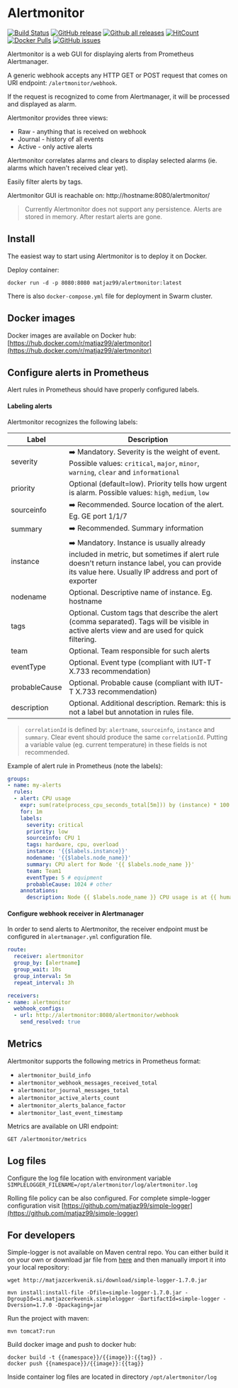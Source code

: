 # Alertmonitor

[![Build Status](https://semaphoreci.com/api/v1/matjaz99/alertmonitor/branches/master/shields_badge.svg)](https://semaphoreci.com/matjaz99/alertmonitor)
[![GitHub release](https://img.shields.io/github/release/matjaz99/alertmonitor.svg)](https://GitHub.com/matjaz99/alertmonitor/releases/)
[![Github all releases](https://img.shields.io/github/downloads/matjaz99/alertmonitor/total.svg)](https://GitHub.com/matjaz99/alertmonitor/releases/)
[![HitCount](http://hits.dwyl.io/matjaz99/alertmonitor.svg)](http://hits.dwyl.io/matjaz99/alertmonitor)
[![Docker Pulls](https://img.shields.io/docker/pulls/matjaz99/alertmonitor.svg)](https://hub.docker.com/r/matjaz99/alertmonitor)
[![GitHub issues](https://img.shields.io/github/issues/matjaz99/alertmonitor.svg)](https://GitHub.com/matjaz99/alertmonitor/issues/)

Alertmonitor is a web GUI for displaying alerts from Prometheus Alertmanager.

A generic webhook accepts any HTTP GET or POST request that comes on URI endpoint: `/alertmonitor/webhook`.

If the request is recognized to come from Alertmanager, it will be processed and displayed as alarm.

Alertmonitor provides three views:
- Raw - anything that is received on webhook
- Journal - history of all events
- Active - only active alerts

Alertmonitor correlates alarms and clears to display selected alarms (ie. alarms which haven't received clear yet).

Easily filter alerts by tags.

Alertmonitor GUI is reachable on: http://hostname:8080/alertmonitor/

> Currently Alertmonitor does not support any persistence. Alerts are stored in memory. After restart alerts are gone.

## Install

The easiest way to start using Alertmonitor is to deploy it on Docker.

Deploy container:

```
docker run -d -p 8080:8080 matjaz99/alertmonitor:latest
```

There is also `docker-compose.yml` file for deployment in Swarm cluster.

## Docker images

Docker images are available on Docker hub: [https://hub.docker.com/r/matjaz99/alertmonitor](https://hub.docker.com/r/matjaz99/alertmonitor)

## Configure alerts in Prometheus

Alert rules in Prometheus should have properly configured labels.

#### Labeling alerts

Alertmonitor recognizes the following labels:

| Label       |      Description        |
|-------------|-------------------------|
| severity    | :arrow_right: Mandatory. Severity is the weight of event. Possible values: `critical`, `major`, `minor`, `warning`, `clear` and `informational` |
| priority    | Optional (default=low). Priority tells how urgent is alarm. Possible values: `high`, `medium`, `low` |
| sourceinfo  | :arrow_right: Recommended. Source location of the alert. Eg. GE port 1/1/7 |
| summary     | :arrow_right: Recommended. Summary information |
| instance    | :arrow_right: Mandatory. Instance is usually already included in metric, but sometimes if alert rule doesn't return instance label, you can provide its value here. Usually IP address and port of exporter |
| nodename    | Optional. Descriptive name of instance. Eg. hostname |
| tags        | Optional. Custom tags that describe the alert (comma separated). Tags will be visible in active alerts view and are used for quick filtering. |
| team        | Optional. Team responsible for such alerts |
| eventType   | Optional. Event type (compliant with IUT-T X.733 recommendation) |
| probableCause | Optional. Probable cause (compliant with IUT-T X.733 recommendation) |
| description | Optional. Additional description. Remark: this is not a label but annotation in rules file. |

> `correlationId` is defined by: `alertname`, `sourceinfo`, `instance` and `summary`. Clear event should produce the same `correlationId`. Putting a variable value (eg. current temperature) in these fields is not recommended.

Example of alert rule in Prometheus (note the labels):

```yaml
groups:
- name: my-alerts
  rules:
  - alert: CPU usage
    expr: sum(rate(process_cpu_seconds_total[5m])) by (instance) * 100 > 80
    for: 1m
    labels:
      severity: critical
      priority: low
      sourceinfo: CPU 1
      tags: hardware, cpu, overload
      instance: '{{$labels.instance}}'
      nodename: '{{$labels.node_name}}'
      summary: CPU alert for Node '{{ $labels.node_name }}'
      team: Team1
      eventType: 5 # equipment
      probableCause: 1024 # other
    annotations:
      description: Node {{ $labels.node_name }} CPU usage is at {{ humanize $value}}%.
```


#### Configure webhook receiver in Alertmanager

In order to send alerts to Alertmonitor, the receiver endpoint must be configured in `alertmanager.yml` configuration file.

```yaml
route:
  receiver: alertmonitor
  group_by: [alertname]
  group_wait: 10s
  group_interval: 5m
  repeat_interval: 3h

receivers:
- name: alertmonitor
  webhook_configs:
  - url: http://alertmonitor:8080/alertmonitor/webhook
    send_resolved: true
```

## Metrics

Alertmonitor supports the following metrics in Prometheus format:
- `alertmonitor_build_info`
- `alertmonitor_webhook_messages_received_total`
- `alertmonitor_journal_messages_total`
- `alertmonitor_active_alerts_count`
- `alertmonitor_alerts_balance_factor`
- `alertmonitor_last_event_timestamp`

Metrics are available on URI endpoint:

```
GET /alertmonitor/metrics
```

## Log files

Configure the log file location with environment variable `SIMPLELOGGER_FILENAME=/opt/alertmonitor/log/alertmonitor.log`

Rolling file policy can be also configured. For complete simple-logger configuration visit [https://github.com/matjaz99/simple-logger](https://github.com/matjaz99/simple-logger)

## For developers

Simple-logger is not available on Maven central repo. You can either build it on your own 
or download jar file from [here](http://matjazcerkvenik.si/download/simple-logger-1.6.4.jar) 
and then manually import it into your local repository:

```
wget http://matjazcerkvenik.si/download/simple-logger-1.7.0.jar

mvn install:install-file -Dfile=simple-logger-1.7.0.jar -DgroupId=si.matjazcerkvenik.simplelogger -DartifactId=simple-logger -Dversion=1.7.0 -Dpackaging=jar
```

Run the project with maven:

```
mvn tomcat7:run
```

Build docker image and push to docker hub:

```
docker build -t {{namespace}}/{{image}}:{{tag}} .
docker push {{namespace}}/{{image}}:{{tag}}
```

Inside container log files are located in directory `/opt/alertmonitor/log`

